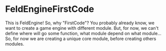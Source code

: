 # FeldEngineFirstCode
This is FeldEngine! So, why "FirstCode"? 
You probably already know, we want to create a game engine with different module. But, for now, we can't define where will go some function, what module depend on what module...
So, for now we are creating a unique core module, before creating others modules. 
